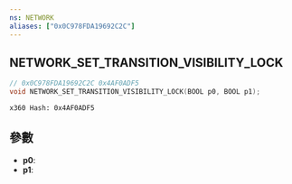 ```yaml
---
ns: NETWORK
aliases: ["0x0C978FDA19692C2C"]
---
```

## NETWORK_SET_TRANSITION_VISIBILITY_LOCK

```c
// 0x0C978FDA19692C2C 0x4AF0ADF5
void NETWORK_SET_TRANSITION_VISIBILITY_LOCK(BOOL p0, BOOL p1);
```

```
x360 Hash: 0x4AF0ADF5  
```

## 參數
* **p0**: 
* **p1**: 

